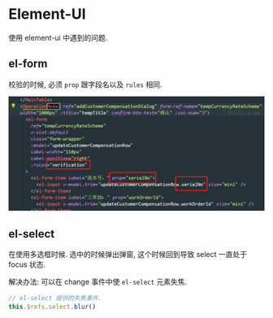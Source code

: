 # Element-UI

使用 element-ui 中遇到的问题.



## el-form

校验的时候, 必须 `prop` 跟字段名以及 `rules` 相同.


![](../../images/element-ui-01.png)



## el-select

在使用多选框时候. 选中的时候弹出弹窗, 这个时候回到导致 select 一直处于 focus 状态.

解决办法: 可以在 change 事件中使 `el-select` 元素失焦. 

```js
// el-select 提供的失焦事件.
this.$refs.select.blur()
```

